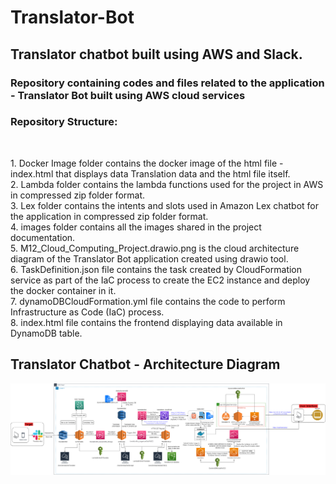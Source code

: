<h1>Translator-Bot</h1>
<h2>Translator chatbot built using AWS and Slack.</h2>

<h3>Repository containing codes and files related to the application - Translator Bot built using AWS cloud services</h3>
<h3>Repository Structure:</h3><br>
<p>
  1. Docker Image folder contains the docker image of the html file - index.html that displays data Translation data and the html file itself.<br>
2. Lambda folder contains the lambda functions used for the project in AWS in compressed zip folder format.<br>
3. Lex folder contains the intents and slots used in Amazon Lex chatbot for the application in compressed zip folder format.<br>
4. images folder contains all the images shared in the project documentation.<br>
5. M12_Cloud_Computing_Project.drawio.png is the cloud architecture diagram of the Translator Bot application created using drawio tool.<br>
6. TaskDefinition.json file contains the task created by CloudFormation service as part of the IaC process to create the EC2 instance and deploy the docker container in it.<br>
7. dynamoDBCloudFormation.yml file contains the code to perform Infrastructure as Code (IaC) process.<br>
8. index.html file contains the frontend displaying data available in DynamoDB table.<br>
</p>

<h2> Translator Chatbot - Architecture Diagram </h2>
<p>
  <img src="M12_Cloud_Computing_Project.drawio.png" alt="Architecture">
</p>

